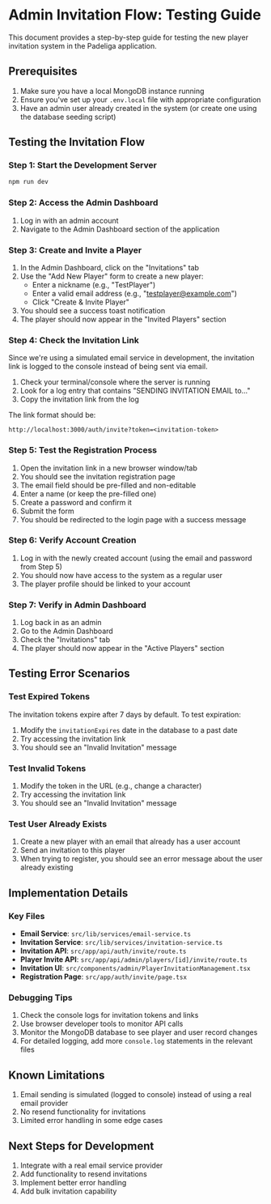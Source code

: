 # Admin Invitation Flow: Testing Guide

This document provides a step-by-step guide for testing the new player invitation system in the Padeliga application.

## Prerequisites

1. Make sure you have a local MongoDB instance running
2. Ensure you've set up your `.env.local` file with appropriate configuration
3. Have an admin user already created in the system (or create one using the database seeding script)

## Testing the Invitation Flow

### Step 1: Start the Development Server

```bash
npm run dev
```

### Step 2: Access the Admin Dashboard

1. Log in with an admin account
2. Navigate to the Admin Dashboard section of the application

### Step 3: Create and Invite a Player

1. In the Admin Dashboard, click on the "Invitations" tab
2. Use the "Add New Player" form to create a new player:
   - Enter a nickname (e.g., "TestPlayer")
   - Enter a valid email address (e.g., "testplayer@example.com")
   - Click "Create & Invite Player"
3. You should see a success toast notification
4. The player should now appear in the "Invited Players" section

### Step 4: Check the Invitation Link

Since we're using a simulated email service in development, the invitation link is logged to the console instead of being sent via email.

1. Check your terminal/console where the server is running
2. Look for a log entry that contains "SENDING INVITATION EMAIL to..."
3. Copy the invitation link from the log

The link format should be:
```
http://localhost:3000/auth/invite?token=<invitation-token>
```

### Step 5: Test the Registration Process

1. Open the invitation link in a new browser window/tab
2. You should see the invitation registration page
3. The email field should be pre-filled and non-editable
4. Enter a name (or keep the pre-filled one)
5. Create a password and confirm it
6. Submit the form
7. You should be redirected to the login page with a success message

### Step 6: Verify Account Creation

1. Log in with the newly created account (using the email and password from Step 5)
2. You should now have access to the system as a regular user
3. The player profile should be linked to your account

### Step 7: Verify in Admin Dashboard

1. Log back in as an admin
2. Go to the Admin Dashboard
3. Check the "Invitations" tab
4. The player should now appear in the "Active Players" section

## Testing Error Scenarios

### Test Expired Tokens

The invitation tokens expire after 7 days by default. To test expiration:

1. Modify the `invitationExpires` date in the database to a past date
2. Try accessing the invitation link
3. You should see an "Invalid Invitation" message

### Test Invalid Tokens

1. Modify the token in the URL (e.g., change a character)
2. Try accessing the invitation link
3. You should see an "Invalid Invitation" message

### Test User Already Exists

1. Create a new player with an email that already has a user account
2. Send an invitation to this player
3. When trying to register, you should see an error message about the user already existing

## Implementation Details

### Key Files

- **Email Service**: `src/lib/services/email-service.ts`
- **Invitation Service**: `src/lib/services/invitation-service.ts`
- **Invitation API**: `src/app/api/auth/invite/route.ts`
- **Player Invite API**: `src/app/api/admin/players/[id]/invite/route.ts`
- **Invitation UI**: `src/components/admin/PlayerInvitationManagement.tsx`
- **Registration Page**: `src/app/auth/invite/page.tsx`

### Debugging Tips

1. Check the console logs for invitation tokens and links
2. Use browser developer tools to monitor API calls
3. Monitor the MongoDB database to see player and user record changes
4. For detailed logging, add more `console.log` statements in the relevant files

## Known Limitations

1. Email sending is simulated (logged to console) instead of using a real email provider
2. No resend functionality for invitations
3. Limited error handling in some edge cases

## Next Steps for Development

1. Integrate with a real email service provider
2. Add functionality to resend invitations
3. Implement better error handling
4. Add bulk invitation capability
